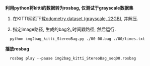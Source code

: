 **利用python将kitti的数据转为rosbag, 仅测试于grayscale数据集**

 1. 在KITTI网页下载[odometry dataset (grayscale, 22GB)](http://www.cvlibs.net/datasets/kitti/eval_odometry.php), 并解压. 

 2. 指定image路径, 生成的bag名,时间戳路径, 然后运行.
```
  python img2bag_kitti_StereoBag.py ./00 00.bag ./00/times.txt
```

**播放rosbag**
```
  rosbag play --pause img2bag_kitti_StereoBag_seq00.rosbag 
```
